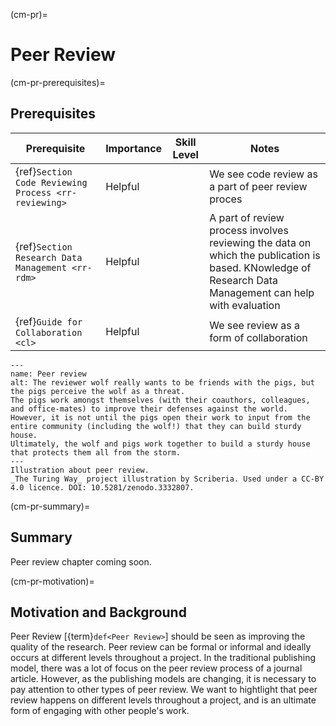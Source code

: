 (cm-pr)=
# Peer Review

(cm-pr-prerequisites)=
## Prerequisites

| Prerequisite | Importance | Skill Level | Notes |
| -------------|----------|------|----|
| {ref}`Section Code Reviewing Process <rr-reviewing>` | Helpful | | We see code review as a part of peer review proces |
| {ref}`Section Research Data Management <rr-rdm>` | Helpful |  | A part of review process involves reviewing the data on which the publication is based. KNowledge of Research Data Management can help with evaluation |
| {ref}`Guide for Collaboration <cl>` | Helpful |  | We see review as a form of collaboration |

```{figure} ../figures/peer-review-process.jpg
---
name: Peer review
alt: The reviewer wolf really wants to be friends with the pigs, but the pigs perceive the wolf as a threat.
The pigs work amongst themselves (with their coauthors, colleagues, and office-mates) to improve their defenses against the world.
However, it is not until the pigs open their work to input from the entire community (including the wolf!) that they can build sturdy house.
Ultimately, the wolf and pigs work together to build a sturdy house that protects them all from the storm.
---
Illustration about peer review.
_The Turing Way_ project illustration by Scriberia. Used under a CC-BY 4.0 licence. DOI: 10.5281/zenodo.3332807.

```

(cm-pr-summary)=
## Summary

Peer review chapter coming soon.

(cm-pr-motivation)=
## Motivation and Background

Peer Review [{term}`def<Peer Review>`] should be seen as improving the quality of the research. 
Peer review can be formal or informal and ideally occurs at different levels throughout a project. 
In the traditional publishing model, there was a lot of focus on the peer review process of a journal article.
However, as the publishing models are changing, it is necessary to pay attention to other types of peer review.
We want to hightlight that peer review happens on different levels throughout a project, and is an ultimate form of engaging with other people's work.

